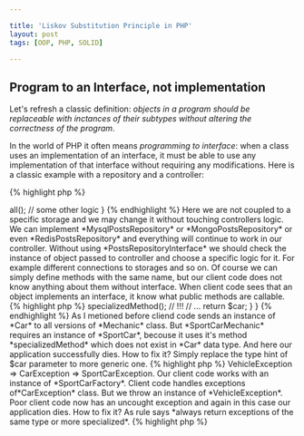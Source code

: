 ```yaml
---

title: 'Liskov Substitution Principle in PHP'
layout: post
tags: [OOP, PHP, SOLID]

---
```


## Program to an Interface, not implementation

Let's refresh a classic definition:
*objects in a program should be replaceable with inctances of their subtypes without altering the correctness of
the program*.

In the world of PHP it often means *programming to interface*: when a class uses an implementation of an interface,
it must be able to use any implementation of that interface without requiring any modifications. Here is a classic
example with a repository and a controller:

{% highlight php %}
<?php
interface PostsRepositoryInterface {

    // fetches all posts
    public function all();
}

// Controller code

public function index(PostsRepositoryInterface $repo)
{
    $posts = $repo->all();
    // some other logic
}

{% endhighlight %}

Here we are not coupled to a specific storage and we may change it without touching controllers logic. We can 
implement *MysqlPostsRepository* or *MongoPostsRepository* or even *RedisPostsRepository* and everything will
continue to work in our controller.

Without using *PostsRepositoryInterface* we should check the instance of object passed to controller and choose
a specific logic for it. For example different connections to storages and so on. Of course we can simply define
methods with the same name, but our client code does not know anything about them without interface. When client 
code sees that an object implements an interface, it know what public methods are callable. 

{% highlight php %}
<?php
public function index($repo)
{
    if ($repo instanceof MysqlPostsRepository) {
        // ...
    } elseif ($repo instance of MongoPostsRepository) {
        // ...
    }
    elseif ($repo instance of RedisPostsRepository) {
        // ...
    }
}
{% endhighlight %}

## Not only interfaces. What about abstraction?

When we define an abstraction we also define an interface for our client code. When dealing with an *interface* everything
was simple: we must implement all methods or there will be an error.

Within a class abstraction everything comes more tricky. In child classes we can override and change behaviour of their parent. 
And PHP will not complain. For example, if a parent class returns string from it's method, we can override it and return an 
array in a child. From PHP's point of view everything is fine. In a parent class a method gets an array as a parameter, but
in a child you can change this behaviour and wait for a number as a method parameter. Everything you like!

And when PHP is silent, LSP sais: *"Hey, Child classes should never break the parent class' type definitions"*. But why?
PHP does not complain about it. Why should I care about type definitions?

The unswer is in the question. The key word here is *type*. You *should* care about types, bacause when you define a new class, 
you define a new *type* in your language. And like a creator you have a full access to define rules for this new type. That's why 
PHP is silent here. You simply say:*"Hey, PHP, your basic types are not ennugh for me, so I'm going to create a new one."*. 
And PHP has nothing else to do but to listen to you. PHP sais: *"OK, go and create a new type!".*

After this dialog with PHP and atfer creating a new data type it's your responsibility to achieve 
the same behaviour of objects in a hierarchy. As soon as we have a parent class and a child, we have a hierarchy. 
And we have additional responsibilities.

{% highlight php %}
<?php

abstract class Vehicle {
     
    public function startEngine() {
        // Default engine start functionality                
    }
     
    public function accelerate() {
        // Default acceleration functionality
    }
}


class Car extends Vehicle
{
    // Empty class
}

class Motorcycle extends Vehicle
{
    // Empty class
}


{% endhighlight %}

In example above we have our parent class, which defines a new data type *Vehicle*. The characteristics of this 
data type are described in two public methods. Under abstract class we have two empty child classes, they 
are our data type specializations. While they are empty they behave *exactly* the same as the parent type *Vehicle*.
When creating an empty child class that extends another one, inctances of the empty child class will inherit all
the public and protected properties and methods of the parent. Everything is clear.

But problems arrive when we begin to add a new code to child classes. It's important not to alter the characteristics 
of the parent's interface. Of course we can override parent methods in order to get the specialized behaviour in 
child classes, but we should implement these changes very carefully. We should care to ensure that child's methods
are compatible with parent's specification. There are three rules to achieve this.

### Rule 1. Input parameters.
This rule is about the parameters of the overriding methods. The number of the input parameters in child class' 
method  *should be the same or more than* the number of the input parameters in the parent's method. 
And ofcourse acording to the number of parameters we should pay attention on their data types. These types
*should be the same or more generic* than the types of the parent's method paremeters. May be it sounds a bit complex, 
let's see an example.

{% highlight php %}
<?php

abstract class Mechanic
{
    public function fixVehicle(Car $car)
    {
        // implementation
        return $car;
    }

}

// Vehicle data type hierarchy
class Vehicle
{
    
}

class Car extends Vehicle
{

}

class SportsCar extends Car
{
    
}
{% endhighlight %}

In the previous example pay attention to *Mechanic* class. It requires an instance of *Car* in a call of
*fixVehicle* method. Let's create a child of *Mechanic* class.

{% highlight php %}
<?php

class SportsCarMechanic extends Mechanic
{
    public function fixVehicle(Car $car)
    {
        // implementation
        return $car;
    }
}
{% endhighlight %}

The input parameters in the child *SportCarMechanic* class are the same as in the parent's method. Nothing to worry here.
Now let's change the method's singature, so our *SportCarMechanic* class requires an instance of *SportCarVehicle*. 

{% highlight php %}
<?php

class SportsCarMechanic extends Mechanic
{
    public function fixVehicle(SportsCar $car)
    {
        return $car;
    }

}
{% endhighlight %}

The code seems to be quite logical. Our specialized *Mechanic* class requires a specialized *Car* version, right? But 
it's completely wrong. Our mind tells us that logically it's OK, but it is logically right in the real world, not in 
OOP world.

Our client code consider the abstract parent class as the single source of truth about it's data type. And it sais that
variables of data type *Mechanic* have *fixVehicle* method, that accepts an instance of *Car* as input parameter. So
for safety our client code *always* provide an instance of *Car* to the method. But *SportsCarMechanic* class has 
broken the abstract parent's contract, because it accepts *SportCar* instances or more specialized versions. When our client
code sends *Car* instance to *SportsCarMechanic* method, our application dies. Why? Because of specialized version 
of *SportCar* class.

{% highlight php %}
<?php

class SportCar extends Car 
{
    public function specializedMethod()
    {
        // some implementation
    }
}

class SportsCarMechanic extends Mechanic 
{
    public function fixVehicle(SportCar $car)
    {
        $car->specializedMethod(); // !!!
        // ...
        return $car;
    }
}
{% endhighlight %}

As I metioned before cliend code sends an instance of *Car* to all versions of *Mechanic* class. But *SportCarMechanic*
requires an instance of *SportCar*, becouse it uses it's method *specializedMethod* which does not exist in *Car* data type. 
And here our application successfully dies. How to fix it? Simply replace the type hint of $car parameter to more generic one.

{% highlight php %}
<?php

class SportsCarMechanic extends Mechanic 
{
    public function fixVehicle(Car $car)
    {
        // ...
        return $car;
    }
}
{% endhighlight %}

I know that it does not look logical in a real world. It looks wrong. It sounds wrogns. But acording to OOP it is right. 
Now our *SportsCarMechanic* class does not break it's parent contract.

### Rule 2. Return values.

The second rule is about the return values from the overriden method. The types of the returned values of the overriden method
*should be the same or more specific* as the types returned by the same method in the parent class.

This rule is much easier to understand than the previous one. 

{% highlight php %}
<?php

abstract class CarFactory 
{
    /**
     * @return Car
     */
     public function getCar()
     {
        // ... some logic
        return new Car;
     }
}

class SportCarFactory
{
    public function getCar()
    {
        return new SportCar();
    }
}

{% endhighlight %}

PHP does not allow us to define return types of the methods, so it's our job to tell in doc blocks about
return types. Let's come back to our client code that work with *CarFactory* class. The client code considers our 
*CarFactory* as the data type that will return an instance of *Car* from *getCar* method. In *SportCarFactory* 
class we return an instance of *SportCar* class, which itself is an instance of *Car* class. So there are 
no suprises here for our client code.

But what if we return a instance of a more generic type, for example an instance of *Vehicle* class.

{% highlight php %}
<?php

class SportCarFactory 
{
    public function getCar()
    {
        return new Vehicle();
    }
}
{% endhighlight %}

And again from PHP's point of view there is no criminal here. And even logically it looks right: *Vehicle* 
class is the parent of *Car*, so they both may be considered as objects of the same data type. But the problem 
here is that *Vehicle* is higher in hierachy than *Car*. It may happen that there will be no method in *Vehicle* class
that our client code is expecting to call and our application here dies.

### Rule 3. Exceptions.

The last rule is the easiest one. It is about throwing exceptions in the parent class and in it's child classes. The 
overriden methods in child classes *should throw the same or more specialized exceptions* that can be thrown in the 
parent class. 
Here everything is similar to the previous rule. Let's start with a bad example, when we violate this rule.

{% highlight php %}
<?php 

class VehicleException extends Exception {}
class CarException extends Exception {}
class SportCarException extends CarException {}

abstract class CarFactory 
{
    public function getCar()
    {
        throw new CarException();
    }
}

class SportCarFactory
{
    public function getCar()
    {
        throw new VehicleException;
    }
}

{% endhighlight %}

We have exceptions hierarchy: Expcetion => VehicleException => CarException => SportCarException. 
Our client code works with an instance of *SportCarFactory*. Client code handles exceptions of*CarException* 
class. But we throw an instance of *VehicleException*. Poor client code now has an uncought exception 
and again in this case our application dies.

How to fix it? As rule says *always return exceptions of the same type or more specialized*.

{% highlight php %}
<?php 

class SportCarFactory extends CarFactory 
{
    public function getCar()
    {
        // ...
        throw new SportCarException
    }
}
{% endhighlight %}

## Summary

Many tutorials tell us that Liskov Substitution Principle is about interfaces and replaceable instances. It's 
partly true. But it's out job to know that this principle is also about types definitions, about
parent's class contract and it's child classes specializations.

